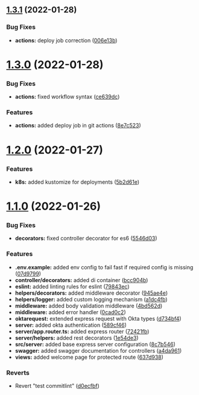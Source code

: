 ## [1.3.1](https://github.com/tummalah/ts-rest-api-template/compare/v1.3.0...v1.3.1) (2022-01-28)


### Bug Fixes

* **actions:** deploy job correction ([006e13b](https://github.com/tummalah/ts-rest-api-template/commit/006e13ba3e429736ed8368873e49a4816d934ac0))



# [1.3.0](https://github.com/tummalah/ts-rest-api-template/compare/v1.2.0...v1.3.0) (2022-01-28)


### Bug Fixes

* **actions:** fixed workflow syntax ([ce639dc](https://github.com/tummalah/ts-rest-api-template/commit/ce639dc37df7b7eb011c37848a3966244d2ab5e6))


### Features

* **actions:** added deploy job in git actions ([8e7c523](https://github.com/tummalah/ts-rest-api-template/commit/8e7c5232499d19b25067adb74d629334bcd9f6bd))



# [1.2.0](https://github.com/tummalah/ts-rest-api-template/compare/v1.1.0...v1.2.0) (2022-01-27)


### Features

* **k8s:** added kustomize for deployments ([5b2d61e](https://github.com/tummalah/ts-rest-api-template/commit/5b2d61e279801366c3c7b433e3038644b776e991))



# [1.1.0](https://github.com/tummalah/ts-rest-api-template/compare/8c7b546f3c10eb93a2628a567a6f3d7851128e9d...v1.1.0) (2022-01-26)


### Bug Fixes

* **decorators:** fixed controller decorator for es6 ([5546d03](https://github.com/tummalah/ts-rest-api-template/commit/5546d030fb87fc6c9976b1e6e1f84c024f02bbf1))


### Features

* **.env.example:** added env config to fail fast if required config is missing ([07d9799](https://github.com/tummalah/ts-rest-api-template/commit/07d979901d3cbae8b901ca87c45776689b5c3219))
* **controller/decorators:** added di container ([bcc904b](https://github.com/tummalah/ts-rest-api-template/commit/bcc904b30a9f30de0b45c5aba35e4f45f7f52566))
* **eslint:** added linting rules for eslint ([79843ec](https://github.com/tummalah/ts-rest-api-template/commit/79843ecc18e69f0d2ac9268ad25872f8f6ad0858))
* **helpers/decorators:** added middleware decorator ([945ae4e](https://github.com/tummalah/ts-rest-api-template/commit/945ae4e776aaf56fa3de873cba35fe2327d47190))
* **helpers/logger:** added custom logging mechanism ([a1dc4fb](https://github.com/tummalah/ts-rest-api-template/commit/a1dc4fb4f0e856da85b49c206e74982a133fc7b6))
* **middleware:** added body validation middleware ([4bd562d](https://github.com/tummalah/ts-rest-api-template/commit/4bd562d57dd38b27bf6f156f7d026933cbb1489a))
* **middleware:** added error handler ([0cad0c2](https://github.com/tummalah/ts-rest-api-template/commit/0cad0c22da0e371ce1d578803e1402f65bdf21c9))
* **oktarequest:** extended express request with Okta types ([d734bf4](https://github.com/tummalah/ts-rest-api-template/commit/d734bf460698cd0bf2966a0313f17f6da871ed47))
* **server:** added okta authentication ([589cf46](https://github.com/tummalah/ts-rest-api-template/commit/589cf46a8a895e32e3f658f751cfa1f7cc5f0c01))
* **server/app.router.ts:** added express router ([72421fb](https://github.com/tummalah/ts-rest-api-template/commit/72421fb55b97951ee637b1396349048c888194c7))
* **server/helpers:** added rest decorators ([1e54de3](https://github.com/tummalah/ts-rest-api-template/commit/1e54de39eea343851a87fd31edd7dc8f228d9156))
* **src/server:** added base express server configuration ([8c7b546](https://github.com/tummalah/ts-rest-api-template/commit/8c7b546f3c10eb93a2628a567a6f3d7851128e9d))
* **swagger:** added swagger documentation for controllers ([a4da961](https://github.com/tummalah/ts-rest-api-template/commit/a4da961a934c443dbf2b4df46d55e1c78396276c))
* **views:** added welcome page for protected route ([637d938](https://github.com/tummalah/ts-rest-api-template/commit/637d938cbe08ccb051222c7e7001794bbe4568a4))


### Reverts

* Revert "test commitlint" ([d0ecfbf](https://github.com/tummalah/ts-rest-api-template/commit/d0ecfbf868fe85b0ba11eb501690c44d803a5aac))



